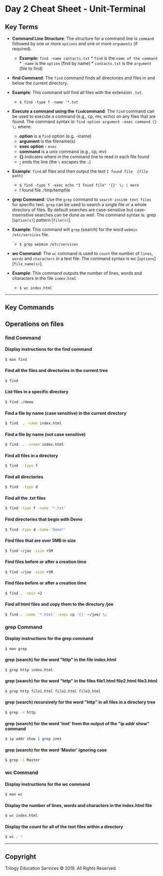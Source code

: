 # Day 2 Cheat Sheet - Unit-Terminal

## Key Terms

- **Command Line Structure**: The structure for a command line is `command` followed by one or more `options` and one or more `arguments` (if required).
  - **Example**: `find -name contacts.txt`
        * `find` is the `name of the command`
        * `-name` is the `option` (find by name)
        * `contacts.txt` is the `argument` (file to find)
     
- **find Command**: The `find` command finds all directories and files in and below the current  directory.  
 - **Example**: This command will find all files with the extension `.txt`.
     *  `$ find -type f -name '*.txt`

- **Execute a command using the `find`command**: The `find` command can be used to execute a command (e.g., cp, mv, echo) on any files that are found. The command syntax is:
`find option argument -exec command {} \;` where:
    - **option** is a `find` option (e.g. -iname)
    - **argument** is the filename(s)
    - **exec option** - `exec`
    - **command** is a unix command (e.g., cp, mv)
    - **{}** indicates where in the command line to read in each file found
    - **\;** ends the line (the `\` escapes the `;`)
 - **Example**: `find` all files and then output the text `I found file  {file path}`
     *  `$ find -type f -exec echo "I found file" '{}' \; | more`
     * I found file ./tmp/tempfile 

- **grep Command**: Use the `grep` command to `search inside text files` for specific text.  `grep` can be used to search a single file or a whole directory of files. By default searches are case-sensitive but case-insensitive searches can be done as well.
The command syntax is: grep [`option(s)`] pattern [`file(s)`]. 
 - **Example**: This command will `grep` (search) for the word `webmin` `/etc/services` file.
    * `$ grep webmim /etc/services`

- **wc Command**: The `wc` command is used to `count` the number of `lines`, `words` and `characters` in a text file. The command syntax is wc [`options`] [`file_name(s)`]. 
 - **Example**: This command outputs the number of lines, words and characters in the file `index.html`
    * `$ wc index.html`

----
    
## Key Commands

## Operations on files

 
### find Command


#### Display instructions for the find command

```bash
$ man find
```

#### Find all the files and directories in the current tree  

```bash
$ find
```

#### List files in a specific directory

```bash
$ find ./demo
```

#### Find a file by name (case sensitive) in the current directory

```bash
$ find  . -name index.html
```

#### Find a file by name (not case sensitive)

```bash
$ find  . -iname index.html
```

#### Find all files in a directory

```bash
$ find  -type f
```

#### Find all directories

```bash
$ find  -type d 
```

#### Find all the .txt files

```bash
$ find -type f -name '*.txt'
```

#### Find directories that begin with Demo

```bash
$ find -type d -name 'Demo*'
```

#### Find files that are over 5MB in size

```bash
$ find ~/joe -size +5M
```

#### Find files before or after a creation time

```bash
$ find ~/joe -size +5M
```

#### Find files before or after a creation time

```bash
$ find . -cmin +2
```

#### Find all html files and copy them to the directory /joe

```bash
$ find . -name '*.html' -exec cp '{}' ~/joe/ \;
```

### grep Command

#### Display instructions for the grep command

```bash
$ man grep
```

#### grep (search) for the word "http" in the file index.html

```bash
$ grep http index.html
```

#### grep (search) for the word "http" in the files file1.html file2.html file3.html

```bash
$ grep http file1.html file2.html file3.html
```

#### grep (search) recursively for the word "http" in all files in a directory tree

```bash
$ grep -r http 
```


#### grep (search) for the word 'inet' from the output of the "ip addr show" command

```bash
$ ip addr show | grep inet

```

#### grep (search) for the word 'Master' ignoring case

```bash
$ grep -i Master
```

### wc Command

#### Display instructions for the wc command

```bash
$ man wc
```

#### Display the number of lines, words and characters in the index.html file

```bash
$ wc index.html
```

#### Display the count for all of the text files within a directory

```bash
$ wc . *
```

-------

## Copyright

Trilogy Education Services © 2019. All Rights Reserved.

